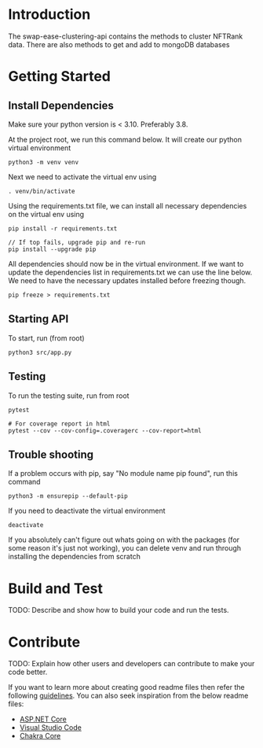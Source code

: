 # Introduction

The swap-ease-clustering-api contains the methods to cluster NFTRank data. There are also methods to get and add to mongoDB databases

# Getting Started

## Install Dependencies

Make sure your python version is < 3.10. Preferably 3.8.

At the project root, we run this command below. It will create our python virtual environment

```
python3 -m venv venv
```

Next we need to activate the virtual env using

```
. venv/bin/activate
```

Using the requirements.txt file, we can install all necessary dependencies on the virtual env using

```
pip install -r requirements.txt

// If top fails, upgrade pip and re-run
pip install --upgrade pip
```

All dependencies should now be in the virtual environment. If we want to update the dependencies list in requirements.txt we can use the line below. We need to have the necessary updates installed before freezing though.

```
pip freeze > requirements.txt
```

## Starting API

To start, run (from root)

```
python3 src/app.py
```

## Testing

To run the testing suite, run from root

```
pytest

# For coverage report in html
pytest --cov --cov-config=.coveragerc --cov-report=html
```

## Trouble shooting

If a problem occurs with pip, say "No module name pip found", run this command

```
python3 -m ensurepip --default-pip
```

If you need to deactivate the virtual environment

```
deactivate
```

If you absolutely can't figure out whats going on with the packages (for some reason it's just not working), you can delete venv and run through installing the dependencies from scratch

# Build and Test

TODO: Describe and show how to build your code and run the tests.

# Contribute

TODO: Explain how other users and developers can contribute to make your code better.

If you want to learn more about creating good readme files then refer the following [guidelines](https://docs.microsoft.com/en-us/azure/devops/repos/git/create-a-readme?view=azure-devops). You can also seek inspiration from the below readme files:

- [ASP.NET Core](https://github.com/aspnet/Home)
- [Visual Studio Code](https://github.com/Microsoft/vscode)
- [Chakra Core](https://github.com/Microsoft/ChakraCore)
